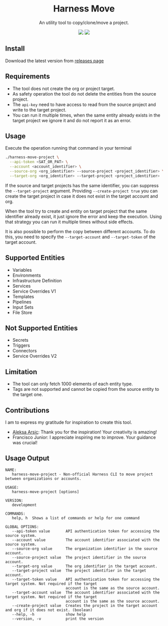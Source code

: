 <div class="title-block" style="text-align: center;" align="center">

# Harness Move

An utility tool to copy/clone/move a project.

![](https://img.shields.io/github/v/release/Fernando-Dourado/harness-move-project)
![](https://img.shields.io/github/release-date/Fernando-Dourado/harness-move-project)

</div>

## Install

Download the latest version from [releases page](https://github.com/Fernando-Dourado/harness-move-project/releases/latest)

## Requirements

- The tool does not create the org or project target.
- As safety operation the tool do not delete the entities from the source project.
- The `api-key` need to have access to read from the source project and write to the target project.
- You can run it multiple times, when the same entity already exists in the target project we ignore it and do not report it as an error.

## Usage

Execute the operation running that command in your terminal

```sh
./harness-move-project \
  --api-token <SAT_OR_PAT> \
  --account <account_identifier> \
  --source-org <org_identifier> --source-project <project_identifier> \
  --target-org <org_identifier> --target-project <project_identifier>
```

If the source and target projects has the same identifier, you can suppress the `--target-project` argument. Providing `--create-project true` you can create the target project in case it does not exist in the target account and org.

When the tool try to create and entity on target project that the same identifier already exist, it just ignore the error and keep the execution. Using that strategy you can run it multiple times without side effects.

It is also possible to perform the copy between different accounts. To do this, you need to specify the `--target-account` and `--target-token` of the target account.

## Supported Entities

- Variables
- Environments
- Infrastructure Definition
- Services
- Service Overrides V1
- Templates
- Pipelines
- Input Sets
- File Store

## Not Supported Entities

- Secrets
- Triggers
- Connectors
- Service Overrides V2

## Limitation

- The tool can only fetch 1000 elements of each entity type.
- Tags are not supported and cannot be copied from the source entity to the target one.

## Contributions

I am to express my gratitude for inspiration to create this tool.

- [Aleksa Arsic](https://github.com/aleksa11010): Thank you for the inspiration! Your creativity is amazing!
- Francisco Junior: I appreciate inspiring me to improve. Your guidance was crucial!

## Usage Output

```text
NAME:
   harness-move-project - Non-official Harness CLI to move project between organizations or accounts.

USAGE:
   harness-move-project [options]

VERSION:
   development

COMMANDS:
   help, h  Shows a list of commands or help for one command

GLOBAL OPTIONS:
   --api-token value       API authentication token for accessing the source system.
   --account value         The account identifier associated with the source system.
   --source-org value      The organization identifier in the source account.
   --source-project value  The project identifier in the source account.
   --target-org value      The org identifier in the target account.
   --target-project value  The project identifier in the target account.
   --target-token value    API authentication token for accessing the target system. Not required if the target
                           account is the same as the source account.
   --target-account value  The account identifier associated with the target system. Not required if the target
                           account is the same as the source account.
   --create-project value  Creates the project in the target account and org if it does not exist. (boolean)
   --help, -h              show help
   --version, -v           print the version
```

